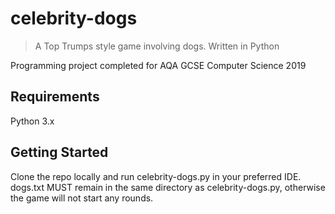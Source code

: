 # celebrity-dogs
> A Top Trumps style game involving dogs. Written in Python

Programming project completed for AQA GCSE Computer Science 2019
## Requirements
Python 3.x
## Getting Started
Clone the repo locally and run celebrity-dogs.py in your preferred IDE. dogs.txt MUST remain in the same directory as celebrity-dogs.py, otherwise the game will not start any rounds.
